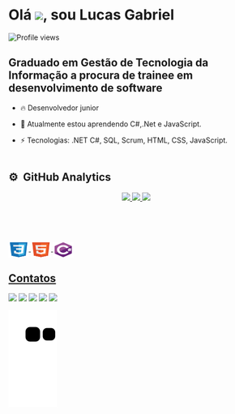 <h1 align="left">Olá <img src="https://raw.githubusercontent.com/kaueMarques/kaueMarques/master/hi.gif" height="30px">, sou Lucas Gabriel </h1>
<p align="left"> <img src="https://komarev.com/ghpvc/?username=Lucasgabrielferreira&color=yellow" alt="Profile views" /> </p>

##  Graduado em Gestão de Tecnologia da Informação a procura de trainee em desenvolvimento de software

- 🔥 Desenvolvedor junior 

- 🌱 Atualmente estou aprendendo C#,.Net e JavaScript.

- ⚡ Tecnologias: .NET C#, SQL, Scrum, HTML, CSS, JavaScript.
<br><br>
## ⚙️ &nbsp;GitHub Analytics

<div align="center">
  <a href="https://github.com/Lucasgabrielferreira">
  <img height="180em" src="https://github-readme-stats.vercel.app/api?username=Lucasgabrielferreira&theme=transparent&bg_color=000&border_color=30A3DC&show_icons=true&icon_color=30A3DC&title_color=CE00CA&text_color=FFF)"/>
  <img height="180em" src="https://github-readme-stats-git-masterrstaa-rickstaa.vercel.app/api/top-langs/?username=Lucasgabrielferreira&layout=compact&bg_color=000&border_color=30A3DC&title_color=CE00CA&text_color=FFF"/>
  <img height="180em" src="https://streak-stats.demolab.com/?user=Lucasgabrielferreira&theme=bear&background=000&border=30A3DC&dates=FFF)](https://git.io/streak-stats"/>
</div>

<br><br>

<div style="display: inline_block"><br>
  <img align="center" alt="Lucas-CSS" height="30" width="40" src="https://raw.githubusercontent.com/devicons/devicon/master/icons/css3/css3-original.svg">
  <img align="center" alt="Lucas-HTML" height="30" width="40" src="https://raw.githubusercontent.com/devicons/devicon/master/icons/html5/html5-original.svg">
  <img align="center" alt="Lucas-Csharp" height="30" width="40" src="https://raw.githubusercontent.com/devicons/devicon/master/icons/csharp/csharp-original.svg">
</div>
  
 ##
 
 ##  Contatos
 
<div> 
  <a href="https://web.dio.me/users/lg139826065?tab=skills" target="_blank"><img src="https://img.shields.io/badge/-Meu%20Perfil%20na%20DIO-000000?style=for-the-badge&logoColor=30A3DC "target="_blank"></a>
  <a href="https://www.instagram.com/lucas.d_oficial/" target="_blank"><img src="https://img.shields.io/badge/-Instagram-%23E4405F?style=for-the-badge&logo=instagram&logoColor=white" target="_blank"></a>
 <a href="https://discord.com/channels/894387895291478048/894387895727710288" target="_blank"><img src="https://img.shields.io/badge/Discord-7289DA?style=for-the-badge&logo=discord&logoColor=white" target="_blank"></a> 
  <a href = "mailto:lg139826065@gmail.com"><img src="https://img.shields.io/badge/-Gmail-%23333?style=for-the-badge&logo=gmail&logoColor=white" target="_blank"></a>
  <a href="https://www.linkedin.com/in/lucas-gabriel-ferreira-3907611a1/(https://www.linkedin.com/in/lucas-gabriel-ferreira/)" target="_blank"><img src="https://img.shields.io/badge/-LinkedIn-%230077B5?style=for-the-badge&logo=linkedin&logoColor=white" target="_blank"></a> 
</div>

 ![Snake animation](https://github.com/Lucasgabrielferreira/Lucasgabrielferreira/blob/output/github-contribution-grid-snake.svg)
 
</div>
 

